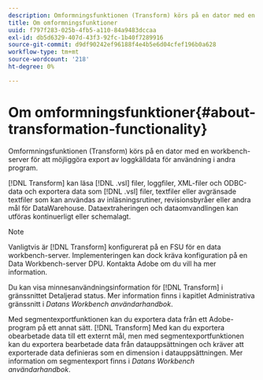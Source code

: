 ```yaml
---
description: Omformningsfunktionen (Transform) körs på en dator med en workbench-server för att möjliggöra export av loggkälldata för användning i andra program.
title: Om omformningsfunktioner
uuid: f797f283-025b-4fb5-a110-84a9483dccaa
exl-id: db5d6329-407d-43f3-92fc-1b40f7289916
source-git-commit: d9df90242ef96188f4e4b5e6d04cfef196b0a628
workflow-type: tm+mt
source-wordcount: '218'
ht-degree: 0%

---
```


# Om omformningsfunktioner{#about-transformation-functionality}

Omformningsfunktionen (Transform) körs på en dator med en workbench-server för att möjliggöra export av loggkälldata för användning i andra program.

[!DNL Transform] kan läsa  [!DNL .vsl] filer, loggfiler, XML-filer och ODBC-data och exportera data som  [!DNL .vsl] filer, textfiler eller avgränsade textfiler som kan användas av inläsningsrutiner, revisionsbyråer eller andra mål för DataWarehouse. Dataextraheringen och dataomvandlingen kan utföras kontinuerligt eller schemalagt.

>[!NOTE]
>
>Vanligtvis är [!DNL Transform] konfigurerat på en FSU för en data workbench-server. Implementeringen kan dock kräva konfiguration på en Data Workbench-server DPU. Kontakta Adobe om du vill ha mer information.

Du kan visa minnesanvändningsinformation för [!DNL Transform] i gränssnittet Detaljerad status. Mer information finns i kapitlet Administrativa gränssnitt i *Datans Workbench användarhandbok*.

Med segmentexportfunktionen kan du exportera data från ett Adobe-program på ett annat sätt. [!DNL Transform] Med kan du exportera obearbetade data till ett externt mål, men med segmentexportfunktionen kan du exportera bearbetade data från datauppsättningen och kräver att exporterade data definieras som en dimension i datauppsättningen. Mer information om segmentexport finns i *Datans Workbench användarhandbok*.
